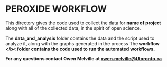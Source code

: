 # PEROXIDE WORKFLOW #

This directory gives the code used to collect the data for <b> name of project </b> along with all of the collected data, in the spirit of open science. 

 The <b> data_and_analysis </b> folder contains the data and the script used to analyze it, along with the graphs generated in the process
 The <b> workflow </b< folder contains the code used to run the automated workflows. 

 For any questions contact Owen Melville at owen.melville@Utoronto.ca
